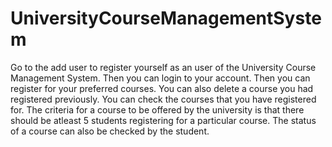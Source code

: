 # UniversityCourseManagementSystem

Go to the add user to register yourself as an user of the University Course Management System.
Then you can login to your account.
Then you can register for your preferred courses.
You can also delete a course you had registered previously.
You can check the courses that you have registered for.
The criteria for a course to be offered by the university is that there should be atleast 5 students registering for a particular course.
The status of a course can also be checked by the student.
